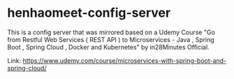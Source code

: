 # henhaomeet-config-server

This is a config server that was mirrored based on a Udemy Course 
"Go from Restful Web Services ( REST API ) to Microservices - Java ,
Spring Boot , Spring Cloud , Docker and Kubernetes" by in28Minutes
Official.

Link: https://www.udemy.com/course/microservices-with-spring-boot-and-spring-cloud/
